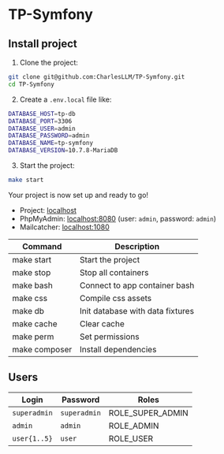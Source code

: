 # TP-Symfony

<!-- TODO description -->

## Install project

1. Clone the project:

```bash
git clone git@github.com:CharlesLLM/TP-Symfony.git
cd TP-Symfony
```

2. Create a `.env.local` file like:

```bash
DATABASE_HOST=tp-db
DATABASE_PORT=3306
DATABASE_USER=admin
DATABASE_PASSWORD=admin
DATABASE_NAME=tp-symfony
DATABASE_VERSION=10.7.8-MariaDB
```

3. Start the project:

```bash
make start
```

Your project is now set up and ready to go!

- Project: [localhost](http://localhost/)
- PhpMyAdmin: [localhost:8080](http://localhost:8080) (user: `admin`, password: `admin`)
- Mailcatcher: [localhost:1080](http://localhost:1080)

| Command       | Description                      |
| ------------- | -------------------------------- |
| make start    | Start the project                |
| make stop     | Stop all containers              |
| make bash     | Connect to app container bash    |
| make css      | Compile css assets               |
| make db       | Init database with data fixtures |
| make cache    | Clear cache                      |
| make perm     | Set permissions                  |
| make composer | Install dependencies             |

## Users

| Login        | Password     | Roles            |
| ------------ | ------------ | ---------------- |
| `superadmin` | `superadmin` | ROLE_SUPER_ADMIN |
| `admin`      | `admin`      | ROLE_ADMIN       |
| `user{1..5}` | `user`       | ROLE_USER        |
